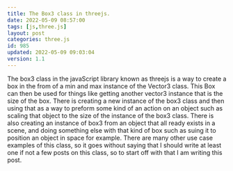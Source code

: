```yaml
---
title: The Box3 class in threejs.
date: 2022-05-09 08:57:00
tags: [js,three.js]
layout: post
categories: three.js
id: 985
updated: 2022-05-09 09:03:04
version: 1.1
---
```


The box3 class in the javaScript library known as threejs is a way to create a box in the from of a min and max instance of the Vector3 class. This Box can then be used for things like getting another vector3 instance that is the size of the box. There is creating a new instance of the box3 class and then using that as a way to preform some kind of an action on an object such as scaling that object to the size of the instance of the box3 class. There is also creating an instance of box3 from an object that all ready exists in a scene, and doing something else with that kind of box such as suing it to position an object in space for example. There are many other use case examples of this class, so it goes without saying that I should write at least one if not a few posts on this class, so to start off with that I am writing this post.

<!-- more -->
